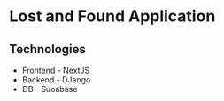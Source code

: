 # Lost and Found Application

## Technologies

- Frontend - NextJS
- Backend - DJango
- DB - Suoabase